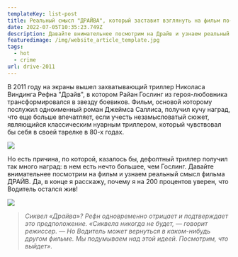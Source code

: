 ```yaml
---
templateKey: list-post
title: Реальный смысл "ДРАЙВА", который заставит взглянуть на фильм по-новому!
date: 2022-07-05T10:35:23.749Z
description: Давайте внимательнее посмотрим на Драйв и узнаем реальный смысл фильма
featuredimage: /img/website_article_template.jpg
tags:
  - hot
  - crime
url: drive-2011
---
```

В 2011 году на экраны вышел захватывающий триллер Николаса Виндинга Рефна "Драйв", в котором Райан Гослинг из героя-любовника трансформировался в звезду боевиков. Фильм, основой которому послужил одноименный роман Джеймса Саллиса, получил кучу наград, что еще больше впечатляет, если учесть незамысловатый сюжет, являющийся классическим нуарным триллером, который чувствовал бы себя в своей тарелке в 80-х годах.

![](/img/03.jpg)

Но есть причина, по которой, казалось бы, дефолтный триллер получил так много наград: в нем есть нечто большее, чем Гослинг. Давайте внимательнее посмотрим на фильм и узнаем реальный смысл фильма ДРАЙВ. Да, в конце я расскажу, почему я на 200 процентов уверен, что Водитель остался жив!

![](/img/08.jpg)

> *Сиквел «Драйва»? Рефн одновременно отрицает и подтверждает это предположение. «Сиквела никогда не будет, — говорит режиссер. — Но Водитель может вернуться в каком-нибудь другом фильме. Мы подумываем над этой идеей. Посмотрим, что выйдет».*